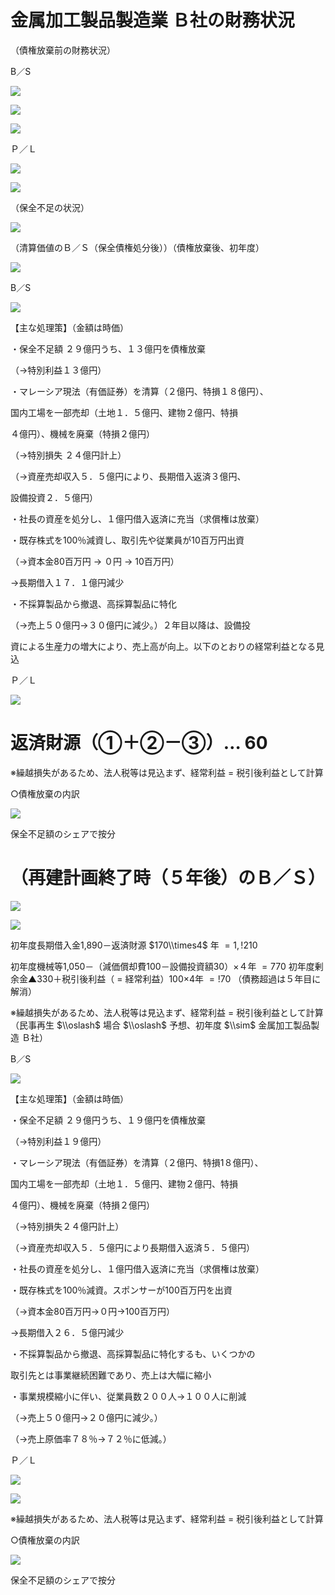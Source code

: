 # 金属加工製品製造業 Ｂ社の財務状況

（債権放棄前の財務状況）

B／S

![](https://www.nta.go.jp/tmp/4ffbbad2-c1aa-474a-948b-0db95641f880/images/2f974b4bd25a5cd199b8868f47df4798761df85e8b75299934c9234b410e0f26.jpg)

![](https://www.nta.go.jp/tmp/4ffbbad2-c1aa-474a-948b-0db95641f880/images/2c57a9f009afd837c45eb132f46bd5a365a8e8b6a313db6100d2fc516969628d.jpg)

![](https://www.nta.go.jp/tmp/4ffbbad2-c1aa-474a-948b-0db95641f880/images/eedb1b7603517f8aa0e34477dc92017744aed0329f0e125974ffabf2927c2fff.jpg)

Ｐ／Ｌ

![](https://www.nta.go.jp/tmp/4ffbbad2-c1aa-474a-948b-0db95641f880/images/82464c266f8b221917673560323ac07f4dd829c5e55e5b841492d3ce3c7b8062.jpg)

![](https://www.nta.go.jp/tmp/4ffbbad2-c1aa-474a-948b-0db95641f880/images/a3143decc83b68e924f91b0de3523330b823c57c7a67b530472ce85acdc1cdc4.jpg)

（保全不足の状況）

![](https://www.nta.go.jp/tmp/4ffbbad2-c1aa-474a-948b-0db95641f880/images/8733081873122b28fe64d5a8ec6f0e93a05a8775352fbce442b227e811046a3f.jpg)

（清算価値のＢ／Ｓ（保全債権処分後））（債権放棄後、初年度）

![](https://www.nta.go.jp/tmp/4ffbbad2-c1aa-474a-948b-0db95641f880/images/cdf27872fdff3b16989d42e1cd499aaf2bd5871fefccddfb4a10d0555acdee37.jpg)

B／S

![](https://www.nta.go.jp/tmp/4ffbbad2-c1aa-474a-948b-0db95641f880/images/5d2c78e39d100357987fc6ea7ffe0c079c43827d10a7d920eaec70204ff08ed8.jpg)

【主な処理策】（金額は時価）

・保全不足額 ２９億円うち、１３億円を債権放棄

（→特別利益１３億円）

・マレーシア現法（有価証券）を清算（２億円、特損１８億円）、

国内工場を一部売却（土地１．５億円、建物２億円、特損

４億円）、機械を廃棄（特損２億円）

（→特別損失 ２４億円計上）

（→資産売却収入５．５億円により、長期借入返済３億円、

設備投資２．５億円）

・社長の資産を処分し、１億円借入返済に充当（求償権は放棄）

・既存株式を100％減資し、取引先や従業員が10百万円出資

（→資本金80百万円 → ０円 → 10百万円）

→長期借入１７．１億円減少

・不採算製品から撤退、高採算製品に特化

（→売上５０億円→３０億円に減少。）２年目以降は、設備投

資による生産力の増大により、売上高が向上。以下のとおりの経常利益となる見込

Ｐ／Ｌ

![](https://www.nta.go.jp/tmp/4ffbbad2-c1aa-474a-948b-0db95641f880/images/65f5f2a9ffe7006abe574b2ba2e1d44a26a7a2cfa05b549d06c5bf18ed7c58ae.jpg)

# 返済財源（①＋②－③）… 60

※繰越損失があるため、法人税等は見込まず、経常利益 $=$ 税引後利益として計算

○債権放棄の内訳

![](https://www.nta.go.jp/tmp/4ffbbad2-c1aa-474a-948b-0db95641f880/images/9e73da77a116606e6f365f75a58f69c534931b521f7215737a72a2cdd30f449f.jpg)

保全不足額のシェアで按分

# （再建計画終了時（５年後）のＢ／Ｓ）

![](https://www.nta.go.jp/tmp/4ffbbad2-c1aa-474a-948b-0db95641f880/images/4df8f956a776a067c6b4160736a5f4eaf3c0a01ef6860b433ad145a7ac35a66f.jpg)

![](https://www.nta.go.jp/tmp/4ffbbad2-c1aa-474a-948b-0db95641f880/images/86a648de2e05b937127665eb4f52e8a32446808920f5650526401ba20abe8586.jpg)

初年度長期借入金1,890－返済財源 $170\\times4$ 年 $=1,!210$

初年度機械等1,050－（減価償却費100－設備投資額30）×４年 $=770$ 初年度剰余金▲330＋税引後利益（ $=$ 経常利益）100×4年 $=!70$ （債務超過は５年目に解消）

※繰越損失があるため、法人税等は見込まず、経常利益 $=$ 税引後利益として計算（民事再生 $\\oslash$ 場合 $\\oslash$ 予想、初年度 $\\sim$ 金属加工製品製造 Ｂ社）

B／S

![](https://www.nta.go.jp/tmp/4ffbbad2-c1aa-474a-948b-0db95641f880/images/50da285c2700d0daf52b0e6a0960561149a6793e0abefce1dd3a669b9999e9f0.jpg)

【主な処理策】（金額は時価）

・保全不足額 ２９億円うち、１９億円を債権放棄

（→特別利益１９億円）

・マレーシア現法（有価証券）を清算（２億円、特損1８億円）、

国内工場を一部売却（土地１．５億円、建物２億円、特損

４億円）、機械を廃棄（特損２億円）

（→特別損失２４億円計上）

（→資産売却収入５．５億円により長期借入返済５．５億円）

・社長の資産を処分し、１億円借入返済に充当（求償権は放棄）

・既存株式を100％減資。スポンサーが100百万円を出資

（→資本金80百万円→０円→100百万円）

→長期借入２６．５億円減少

・不採算製品から撤退、高採算製品に特化するも、いくつかの

取引先とは事業継続困難であり、売上は大幅に縮小

・事業規模縮小に伴い、従業員数２００人→１００人に削減

（→売上５０億円→２０億円に減少。）

（→売上原価率７８％→７２％に低減。）

Ｐ／Ｌ

![](https://www.nta.go.jp/tmp/4ffbbad2-c1aa-474a-948b-0db95641f880/images/be8e5a88f990556d81f993c5ef5bbbdac06d3bd4cb52e99f9aa940e4c0bb0fd3.jpg)

![](https://www.nta.go.jp/tmp/4ffbbad2-c1aa-474a-948b-0db95641f880/images/3f4e6bb4de2d864800d7c212999b874cf4f387d8178e3683c0939491d75a82f9.jpg)

※繰越損失があるため、法人税等は見込まず、経常利益 $=$ 税引後利益として計算

○債権放棄の内訳

![](https://www.nta.go.jp/tmp/4ffbbad2-c1aa-474a-948b-0db95641f880/images/fdd75e0ac5c33b5f7b7fc46059d7c8263c2966178744ddc1d2b8f91807248473.jpg)

保全不足額のシェアで按分